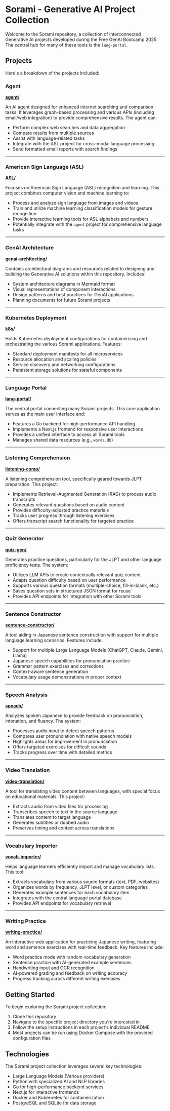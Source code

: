 # Sorami - Generative AI Project Collection

Welcome to the Sorami repository, a collection of interconnected Generative AI projects developed during the Free GenAI Bootcamp 2025. The central hub for many of these tools is the `lang-portal`.

## Projects

Here's a breakdown of the projects included:

### Agent
**[agent/](./agent/)**

An AI agent designed for enhanced internet searching and comparison tasks. It leverages graph-based processing and various APIs (including email/web integration) to provide comprehensive results. The agent can:
- Perform complex web searches and data aggregation
- Compare results from multiple sources
- Assist with language-related tasks
- Integrate with the ASL project for cross-modal language processing
- Send formatted email reports with search findings

---

### American Sign Language (ASL)
**[ASL/](./ASL/)**

Focuses on American Sign Language (ASL) recognition and learning. This project combines computer vision and machine learning to:
- Process and analyze sign language from images and videos
- Train and utilize machine learning classification models for gesture recognition
- Provide interactive learning tools for ASL alphabets and numbers
- Potentially integrate with the `agent` project for comprehensive language tasks

---

### GenAI Architecture
**[genai-architecting/](./genai-architecting/)**

Contains architectural diagrams and resources related to designing and building the Generative AI solutions within this repository. Includes:
- System architecture diagrams in Mermaid format
- Visual representations of component interactions
- Design patterns and best practices for GenAI applications
- Planning documents for future Sorami projects

---

### Kubernetes Deployment
**[k8s/](./k8s/)**

Holds Kubernetes deployment configurations for containerizing and orchestrating the various Sorami applications. Features:
- Standard deployment manifests for all microservices
- Resource allocation and scaling policies
- Service discovery and networking configurations
- Persistent storage solutions for stateful components

---

### Language Portal
**[lang-portal/](./lang-portal/)**

The central portal connecting many Sorami projects. This core application serves as the main user interface and:
- Features a Go backend for high-performance API handling
- Implements a Next.js frontend for responsive user interactions
- Provides a unified interface to access all Sorami tools
- Manages shared data resources (e.g., `words.db`)

---

### Listening Comprehension
**[listening-comp/](./listening-comp/)**

A listening comprehension tool, specifically geared towards JLPT preparation. This project:
- Implements Retrieval-Augmented Generation (RAG) to process audio transcripts
- Generates relevant questions based on audio content
- Provides difficulty-adjusted practice materials
- Tracks user progress through listening exercises
- Offers transcript search functionality for targeted practice

---

### Quiz Generator
**[quiz-gen/](./quiz-gen/)**

Generates practice questions, particularly for the JLPT and other language proficiency tests. The system:
- Utilizes LLM APIs to create contextually relevant quiz content
- Adapts question difficulty based on user performance
- Supports various question formats (multiple-choice, fill-in-blank, etc.)
- Saves question sets in structured JSON format for reuse
- Provides API endpoints for integration with other Sorami tools

---

### Sentence Constructor
**[sentence-constructor/](./sentence-constructor/)**

A tool aiding in Japanese sentence construction with support for multiple language learning scenarios. Features include:
- Support for multiple Large Language Models (ChatGPT, Claude, Gemini, Llama)
- Japanese speech capabilities for pronunciation practice
- Grammar pattern exercises and corrections
- Context-aware sentence generation
- Vocabulary usage demonstrations in proper context

---

### Speech Analysis
**[speach/](./speach/)**

Analyzes spoken Japanese to provide feedback on pronunciation, intonation, and fluency. The system:
- Processes audio input to detect speech patterns
- Compares user pronunciation with native speech models
- Highlights areas for improvement in pronunciation
- Offers targeted exercises for difficult sounds
- Tracks progress over time with detailed metrics

---

### Video Translation
**[video-translation/](./video-translation/)**

A tool for translating video content between languages, with special focus on educational materials. This project:
- Extracts audio from video files for processing
- Transcribes speech to text in the source language
- Translates content to target language
- Generates subtitles or dubbed audio
- Preserves timing and context across translations

---

### Vocabulary Importer
**[vocab-importer/](./vocab-importer/)**

Helps language learners efficiently import and manage vocabulary lists. This tool:
- Extracts vocabulary from various source formats (text, PDF, websites)
- Organizes words by frequency, JLPT level, or custom categories
- Generates example sentences for each vocabulary item
- Integrates with the central language portal database
- Provides API endpoints for vocabulary retrieval

---

### Writing Practice
**[writing-practice/](./writing-practice/)**

An interactive web application for practicing Japanese writing, featuring word and sentence exercises with real-time feedback. Key features include:
- Word practice mode with random vocabulary generation
- Sentence practice with AI-generated example sentences
- Handwriting input and OCR recognition
- AI-powered grading and feedback on writing accuracy
- Progress tracking across different writing exercises

## Getting Started

To begin exploring the Sorami project collection:

1. Clone this repository
2. Navigate to the specific project directory you're interested in
3. Follow the setup instructions in each project's individual README
4. Most projects can be run using Docker Compose with the provided configuration files

## Technologies

The Sorami project collection leverages several key technologies:
- Large Language Models (Various providers)
- Python with specialized AI and NLP libraries
- Go for high-performance backend services
- Next.js for interactive frontends
- Docker and Kubernetes for containerization
- PostgreSQL and SQLite for data storage


